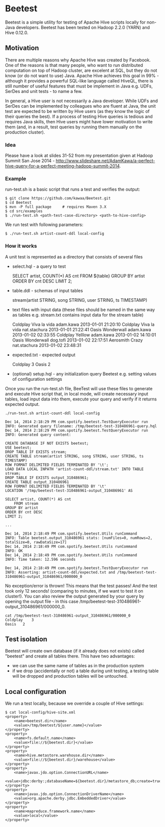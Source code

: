 Beetest
=======

Beetest is a simple utility for testing of Apache Hive scripts locally for non-Java developers.
Beetest has been tested on Hadoop 2.2.0 (YARN) and Hive 0.12.0.

Motivation
----------
There are multiple reasons why Apache Hive was created by Facebook. One of the reasons is that many people, who want to run distributed computation on top of Hadoop cluster, are excelent at SQL, but they do not know (or do not want to use) Java. Apache Hive achieves this goal in 99% - although it provides a powerful SQL-like language called HiveQL, there is still number of useful features that must be implement in Java e.g. UDFs, SerDes and unit tests - to name a few.

In general, a Hive user is not necessarily a Java developer. While UDFs and SerDes can be implemented by colleagues who are fluent at Java, the unit test are expected to be written by Hive users (as they know the logic of their queries the best). If a process of testing Hive queries is tedious and requires Java skills, then Hive users might have lower motivation to write them (and, in a result, test queries by running them manually on the production cluster).

### Idea

Please have a look at slides 31-52 from my presentation given at Hadoop Summit San Jose 2014 - http://www.slideshare.net/AdamKawa/a-perfect-hive-query-for-a-perfect-meeting-hadoop-summit-2014.

### Example

run-test.sh is a basic script that runs a test and verifies the output:

	$ git clone https://github.com/kawaa/Beetest.git
	$ cd Beetest
	$ mvn -P full package     # requires Maven 3.X
	$ cd src/examples
	$ ./run-test.sh <path-test-case-directory> <path-to-hive-config>

We run test with following parameters:

	$ ./run-test.sh artist-count-ddl local-config

### How it works

A unit test is represented as a directory that consists of several files
* select.hql - a query to test

	SELECT artist, COUNT(*) AS cnt
    	FROM ${table}
	GROUP BY artist
	ORDER BY cnt DESC
	LIMIT 2;

* table.ddl - schemas of input tables

	stream(artist STRING, song STRING, user STRING, ts TIMESTAMP)

* text files with input data (these files should be named in the same way as tables e.g. stream.txt contains input data for the stream table)

	Coldplay	Viva la vida	adam.kawa	2013-01-01 21:20:10
	Coldplay	Viva la vida	nat.stachura	2013-01-01 21:22:41
	Oasis	Wonderwall	adam.kawa	2013-01-02 02:33:55
	Coldplay	Yelllow	adam.kawa	2013-01-02 14:10:01
	Oasis	Wonderwall	dog.tofi	2013-01-02 22:17:51
	Aerosmith	Crazy	nat.stachura	2013-01-02 23:48:31

* expected.txt - expected output

	Coldplay	3
	Oasis	2

* (optional) setup.hql - any initialization query Beetest e.g. setting values of configuration settings

Once you run the run-test.sh file, BeeTest will use these files to generate and execute Hive script that, in local mode, will create necessary input tables, load input data into them, execute your query and verify if it returns expected output.

	./run-test.sh artist-count-ddl local-config

	Dec 14, 2014 2:18:29 PM com.spotify.beetest.TestQueryExecutor run
	INFO: Generated query filename: /tmp/beetest-test-310486961-query.hql
	Dec 14, 2014 2:18:29 PM com.spotify.beetest.TestQueryExecutor run
	INFO: Generated query content:

	CREATE DATABASE IF NOT EXISTS beetest;
	USE beetest;
	DROP TABLE IF EXISTS stream;
	CREATE TABLE stream(artist STRING, song STRING, user STRING, ts TIMESTAMP)
	ROW FORMAT DELIMITED FIELDS TERMINATED BY '\t';
	LOAD DATA LOCAL INPATH 'artist-count-ddl/stream.txt' INTO TABLE stream;
	DROP TABLE IF EXISTS output_310486961;
	CREATE TABLE output_310486961
	ROW FORMAT DELIMITED FIELDS TERMINATED BY '\t'
	LOCATION '/tmp/beetest-test-310486961-output_310486961' AS

  	SELECT artist, COUNT(*) AS cnt
    	FROM stream
	GROUP BY artist
	ORDER BY cnt DESC
	LIMIT 2;

	...

	Dec 14, 2014 2:18:49 PM com.spotify.beetest.Utils runCommand
	INFO: Table beetest.output_310486961 stats: [numFiles=0, numRows=2, totalSize=0, rawDataSize=17]
	Dec 14, 2014 2:18:49 PM com.spotify.beetest.Utils runCommand
	INFO: OK
	Dec 14, 2014 2:18:49 PM com.spotify.beetest.Utils runCommand
	INFO: Time taken: 12.596 seconds

	Dec 14, 2014 2:18:49 PM com.spotify.beetest.TestQueryExecutor run
	INFO: Asserting: artist-count-ddl/expected.txt and /tmp/beetest-test-310486961-output_310486961/000000_0

No exception/error is thrown! This means that the test passes! And the test took only 12 seconds! (comparing to minutes, if we want to test it on cluster!).
You can also review the output generated by your query by opening the output file - in this case /tmp/beetest-test-310486961-output_310486961/000000_0.

	cat /tmp/beetest-test-310486961-output_310486961/000000_0
	Coldplay	3
	Oasis	2

Test isolation
-----

Beetest will create own database (if it already does not exists) called "beetest" and create all tables there. This have two advantages:
* we can use the same name of tables as in the production system
* if we drop (accidentally or not) a table during unit testing, a testing table will be dropped and production tables will be untouched.

Local configuration
-----
We run a test locally, because we override a couple of Hive settings:

	$ cat local-config/hive-site.xml
	<property>
		<name>beetest.dir</name>
		<value>/tmp/beetest/${user.name}</value>
	</property>
	<property>
		<name>fs.default.name</name>
		<value>file://${beetest.dir}</value>
	</property>
	<property>
		<name>hive.metastore.warehouse.dir</name>
		<value>file://${beetest.dir}/warehouse</value>
	</property>
	<property>
		<name>javax.jdo.option.ConnectionURL</name>
		<value>jdbc:derby:;databaseName=${beetest.dir}/metastore_db;create=true</value>
	</property>
	<property>
		<name>javax.jdo.option.ConnectionDriverName</name>
		<value>org.apache.derby.jdbc.EmbeddedDriver</value>
	</property>
	<property>
		<name>mapreduce.framework.name</name>
		<value>local</value>
	</property>
